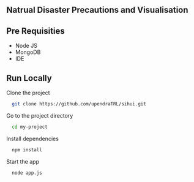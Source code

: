 ## Natrual Disaster Precautions and Visualisation

## Pre Requisities

- Node JS
- MongoDB
- IDE

## Run Locally

Clone the project

```bash
  git clone https://github.com/upendraTRL/sihui.git
```

Go to the project directory

```bash
  cd my-project
```

Install dependencies

```bash
  npm install
```

Start the app

```bash
  node app.js
```
